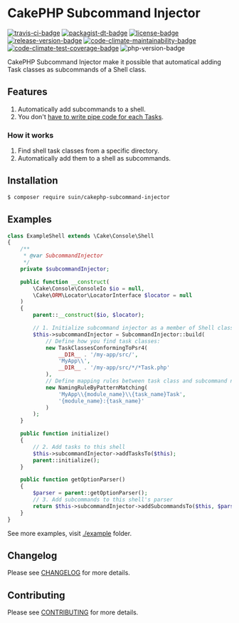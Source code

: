 CakePHP Subcommand Injector
================
[![travis-ci-badge]][travis-ci] [![packagist-dt-badge]][packagist] [![license-badge]][license] [![release-version-badge]][packagist] [![code-climate-maintainability-badge]][code-climate] [![code-climate-test-coverage-badge]][code-climate] ![php-version-badge]

CakePHP Subcommand Injector make it possible that automatical adding Task classes as subcommands of a Shell class.

## Features

1. Automatically add subcommands to a shell.
2. You don't [have to write pipe code for each Tasks](https://book.cakephp.org/3.0/en/console-and-shells/option-parsers.html#adding-subcommands).

### How it works

1. Find shell task classes from a specific directory.
2. Automatically add them to a shell as subcommands.

## Installation

``` bash
$ composer require suin/cakephp-subcommand-injector
```

## Examples

```php
class ExampleShell extends \Cake\Console\Shell
{
    /**
     * @var SubcommandInjector
     */
    private $subcommandInjector;

    public function __construct(
        \Cake\Console\ConsoleIo $io = null,
        \Cake\ORM\Locator\LocatorInterface $locator = null
    )
    {
        parent::__construct($io, $locator);

        // 1. Initialize subcommand injector as a member of Shell class
        $this->subcommandInjector = SubcommandInjector::build(
            // Define how you find task classes:
            new TaskClassesConformingToPsr4(
                __DIR__ . '/my-app/src/',
                'MyApp\\',
                __DIR__ . '/my-app/src/*/*Task.php'
            ),
            // Define mapping rules between task class and subcommand name:
            new NamingRuleByPatternMatching(
                'MyApp\\{module_name}\\{task_name}Task',
                '{module_name}:{task_name}'
            )
        );
    }

    public function initialize()
    {
        // 2. Add tasks to this shell
        $this->subcommandInjector->addTasksTo($this);
        parent::initialize();
    }

    public function getOptionParser()
    {
        $parser = parent::getOptionParser();
        // 3. Add subcommands to this shell's parser
        return $this->subcommandInjector->addSubcommandsTo($this, $parser);
    }
}
```

See more examples, visit [./example](./example) folder.

## Changelog

Please see [CHANGELOG](CHANGELOG.md) for more details.

## Contributing

Please see [CONTRIBUTING](.github/CONTRIBUTING.md) for more details.

<!-- Badges -->
[travis-ci]: https://travis-ci.org/suin/cakephp-subcommand-injector
[travis-ci-badge]: https://img.shields.io/travis/suin/cakephp-subcommand-injector.svg?style=flat-square
[packagist]: https://packagist.org/packages/suin/cakephp-subcommand-injector
[packagist-dt-badge]: https://img.shields.io/packagist/dt/suin/cakephp-subcommand-injector.svg?style=flat-square
[license]: LICENSE.md
[license-badge]: https://img.shields.io/github/license/suin/cakephp-subcommand-injector.svg?style=flat-square
[php-version-badge]: https://img.shields.io/packagist/php-v/suin/cakephp-subcommand-injector.svg?style=flat-square
[release-version-badge]: https://img.shields.io/packagist/v/suin/cakephp-subcommand-injector.svg?style=flat-square&label=release
[code-climate]: https://codeclimate.com/github/suin/cakephp-subcommand-injector
[code-climate-maintainability-badge]: https://img.shields.io/codeclimate/maintainability/suin/cakephp-subcommand-injector.svg?style=flat-square
[code-climate-test-coverage-badge]: https://img.shields.io/codeclimate/c/suin/cakephp-subcommand-injector.svg?style=flat-square
